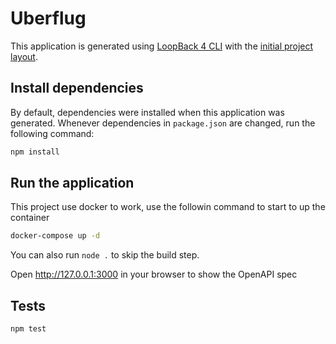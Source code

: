 # Uberflug

This application is generated using [LoopBack 4 CLI](https://loopback.io/doc/en/lb4/Command-line-interface.html) with the
[initial project layout](https://loopback.io/doc/en/lb4/Loopback-application-layout.html).

## Install dependencies

By default, dependencies were installed when this application was generated.
Whenever dependencies in `package.json` are changed, run the following command:

```sh
npm install
```

## Run the application
This project use docker to work, use the followin command to start to up the container

```sh
docker-compose up -d
```

You can also run `node .` to skip the build step.

Open http://127.0.0.1:3000 in your browser to show the OpenAPI spec


## Tests

```sh
npm test
```
